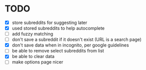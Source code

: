 # TODO

* [x] store subreddits for suggesting later
* [x] used stored subreddits to help autocomplete
* [ ] add fuzzy matching
* [ ] don't save a subreddit if it doesn't exist (URL is a search page)
* [x] don't save data when in incognito, per google guidelines
* [ ] be able to remove select subreddits from list
* [x] be able to clear data
* [ ] make options page nicer
